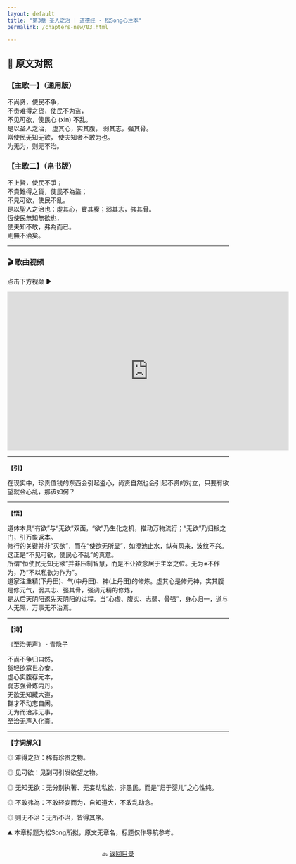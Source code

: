 ```yaml
---
layout: default
title: "第3章 圣人之治 | 道德经 · 松Song心注本"
permalink: /chapters-new/03.html

---
```

## 📜 原文对照

### 【主歌一】（通用版）
不尚贤，使民不争， <br>
不贵难得之货，使民不为盗， <br>
不见可欲，使民心 (xin) 不乱。 <br>
是以圣人之治， 虚其心，实其腹， 弱其志，强其骨。 <br>
常使民无知无欲， 使夫知者不敢为也。 <br>
为无为，则无不治。<br>
 
### 【主歌二】（帛书版）
不上賢，使民不爭；<br>
不貴難得之貨，使民不為盜；<br>
不見可欲，使民不亂。<br>
是以聖人之治也：虛其心，實其腹；弱其志，強其骨。<br>
恆使民無知無欲也，<br>
使夫知不敢，弗為而已。<br>
則無不治矣。<br>

<hr>

### 🎬 歌曲视频
点击下方视频 ▶️
<iframe src="https://streamable.com/e/bl5trh" width="640" height="360" frameborder="0" allowfullscreen loading="lazy"></iframe>

<hr>

**【引】**

在现实中，珍贵值钱的东西会引起盗心，尚贤自然也会引起不贤的对立，只要有欲望就会心乱，那该如何？<br>

<hr>

**【悟】**

道体本具“有欲”与“无欲”双面，“欲”乃生化之机，推动万物流行；“无欲”乃归根之门，引万象返本。<br>
修行的关键并非“灭欲”，而在“使欲无所显”，如澄池止水，纵有风来，波纹不兴。这正是“不见可欲，使民心不乱”的真意。<br>
所谓“恒使民无知无欲”并非压制智慧，而是不让欲念居于主宰之位。无为≠不作为，乃“不以私欲为作为”。<br>
道家注重精(下丹田)、气(中丹田)、神(上丹田)的修炼。虚其心是修元神，实其腹是修元气，弱其志、强其骨，强调元精的修炼，<br>
是从后天阴阳返先天阴阳的过程。当“心虚、腹实、志弱、骨强”，身心归一，道与人无隔，万事无不治焉。<br>

<hr>

**【诗】**

《至治无声》 · 青隐子

不尚不争归自然，<br>
货轻欲寡世心安。<br>
虚心实腹存元本，<br>
弱志强骨炼内丹。<br>
无欲无知藏大道，<br>
群才不动志自闲。<br>
无为而治非无事，<br>
至治无声入化寰。<br>

<hr>

**【字词解义】**

◎  难得之货：稀有珍贵之物。 <br>

◎  见可欲：见到可引发欲望之物。 <br>

◎  无知无欲：无分别执著、无妄动私欲，非愚民，而是“归于婴儿”之心性纯。 <br>

◎  不敢弗為：不敢轻妄而为，自知道大，不敢乱动念。 <br>

◎  则无不治：无所不治，皆得其序。<br>

⛰️ 本章标题为松Song所拟，原文无章名，标题仅作导航参考。<br>

<p style="text-align:center; margin-top:2em;">
  🔙 <a href="../#catalog">返回目录</a>
</p>
